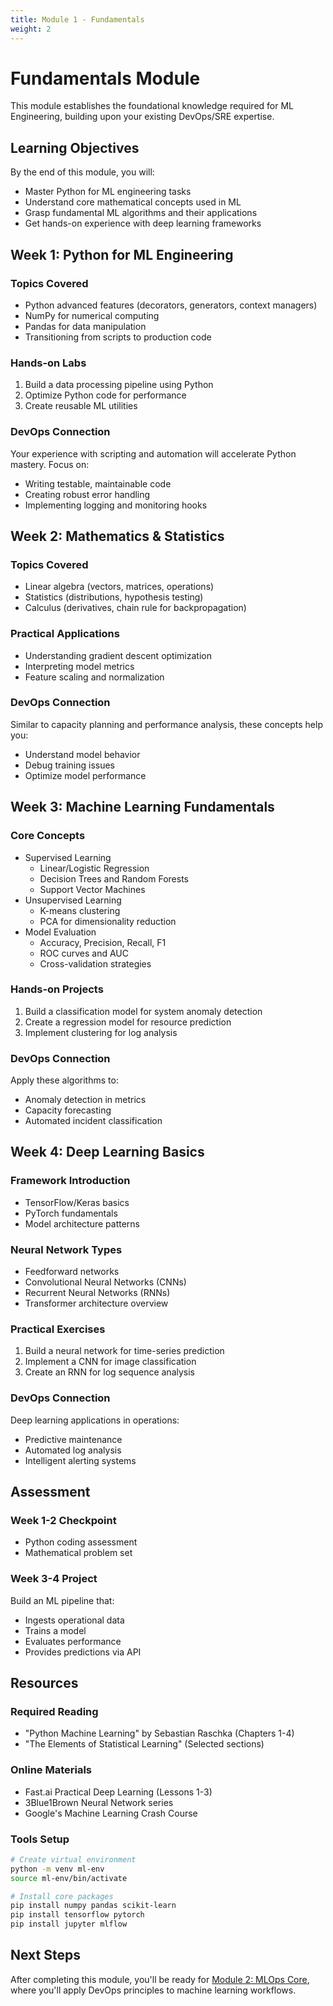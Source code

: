 ```yaml
---
title: Module 1 - Fundamentals
weight: 2
---
```


# Fundamentals Module

This module establishes the foundational knowledge required for ML Engineering, building upon your existing DevOps/SRE expertise.

## Learning Objectives

By the end of this module, you will:
- Master Python for ML engineering tasks
- Understand core mathematical concepts used in ML
- Grasp fundamental ML algorithms and their applications
- Get hands-on experience with deep learning frameworks

## Week 1: Python for ML Engineering

### Topics Covered
- Python advanced features (decorators, generators, context managers)
- NumPy for numerical computing
- Pandas for data manipulation
- Transitioning from scripts to production code

### Hands-on Labs
1. Build a data processing pipeline using Python
2. Optimize Python code for performance
3. Create reusable ML utilities

### DevOps Connection
Your experience with scripting and automation will accelerate Python mastery. Focus on:
- Writing testable, maintainable code
- Creating robust error handling
- Implementing logging and monitoring hooks

## Week 2: Mathematics & Statistics

### Topics Covered
- Linear algebra (vectors, matrices, operations)
- Statistics (distributions, hypothesis testing)
- Calculus (derivatives, chain rule for backpropagation)

### Practical Applications
- Understanding gradient descent optimization
- Interpreting model metrics
- Feature scaling and normalization

### DevOps Connection
Similar to capacity planning and performance analysis, these concepts help you:
- Understand model behavior
- Debug training issues
- Optimize model performance

## Week 3: Machine Learning Fundamentals

### Core Concepts
- Supervised Learning
  - Linear/Logistic Regression
  - Decision Trees and Random Forests
  - Support Vector Machines
- Unsupervised Learning
  - K-means clustering
  - PCA for dimensionality reduction
- Model Evaluation
  - Accuracy, Precision, Recall, F1
  - ROC curves and AUC
  - Cross-validation strategies

### Hands-on Projects
1. Build a classification model for system anomaly detection
2. Create a regression model for resource prediction
3. Implement clustering for log analysis

### DevOps Connection
Apply these algorithms to:
- Anomaly detection in metrics
- Capacity forecasting
- Automated incident classification

## Week 4: Deep Learning Basics

### Framework Introduction
- TensorFlow/Keras basics
- PyTorch fundamentals
- Model architecture patterns

### Neural Network Types
- Feedforward networks
- Convolutional Neural Networks (CNNs)
- Recurrent Neural Networks (RNNs)
- Transformer architecture overview

### Practical Exercises
1. Build a neural network for time-series prediction
2. Implement a CNN for image classification
3. Create an RNN for log sequence analysis

### DevOps Connection
Deep learning applications in operations:
- Predictive maintenance
- Automated log analysis
- Intelligent alerting systems

## Assessment

### Week 1-2 Checkpoint
- Python coding assessment
- Mathematical problem set

### Week 3-4 Project
Build an ML pipeline that:
- Ingests operational data
- Trains a model
- Evaluates performance
- Provides predictions via API

## Resources

### Required Reading
- "Python Machine Learning" by Sebastian Raschka (Chapters 1-4)
- "The Elements of Statistical Learning" (Selected sections)

### Online Materials
- Fast.ai Practical Deep Learning (Lessons 1-3)
- 3Blue1Brown Neural Network series
- Google's Machine Learning Crash Course

### Tools Setup
```bash
# Create virtual environment
python -m venv ml-env
source ml-env/bin/activate

# Install core packages
pip install numpy pandas scikit-learn
pip install tensorflow pytorch
pip install jupyter mlflow
```

## Next Steps

After completing this module, you'll be ready for [Module 2: MLOps Core](/docs/mlops), where you'll apply DevOps principles to machine learning workflows.